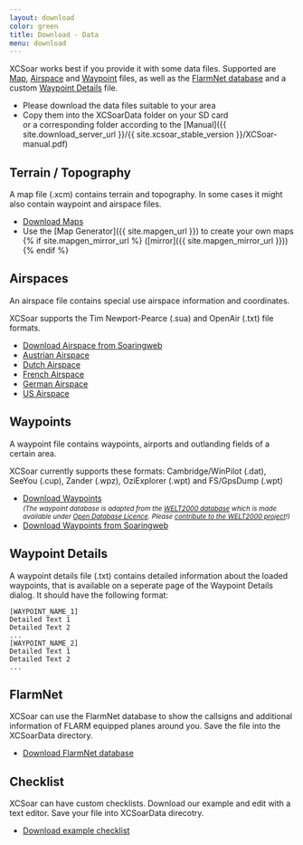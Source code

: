 ```yaml
---
layout: download
color: green
title: Download - Data
menu: download
---
```


XCSoar works best if you provide it with some data files.
Supported are [Map](#terrain__topography), [Airspace](#airspaces) and 
[Waypoint](#waypoints) files, as well as the [FlarmNet database](#flarmnet) 
and a custom [Waypoint Details](#waypoint_details)  file. 

- Please download the data files suitable to your area 
- Copy them into the XCSoarData folder on your SD card  
  or a corresponding folder according to the [Manual]({{ site.download_server_url }}/{{ site.xcsoar_stable_version }}/XCSoar-manual.pdf)

## Terrain / Topography 

A map file (.xcm) contains terrain and topography. In some cases it might also contain waypoint and airspace files. 

- [Download Maps](/download/maps/)
- Use the [Map Generator]({{ site.mapgen_url }}) to create your own maps
{% if site.mapgen_mirror_url %}
  ([mirror]({{ site.mapgen_mirror_url }}))
{% endif %}

## Airspaces

An airspace file contains special use airspace information and coordinates. 

XCSoar supports the Tim Newport-Pearce (.sua) and OpenAir (.txt) file formats.

- [Download Airspace from Soaringweb](http://soaringweb.org/Airspace/)
- [Austrian Airspace](https://www.austrocontrol.at/en/atm/aim_services/aim_products/airspace_structure)
- [Dutch Airspace](http://www.gliderpilotshop.nl/winkel/product_info.php?cPath=110_96&products_id=428)
- [French Airspace](http://www.ffvvespaceaerien.org/?page_id=412)
- [German Airspace](http://www.daec.de/fachbereiche/luftraum-flugbetrieb/luftraumdaten/)
- [US Airspace](http://www.soaringdata.info/)

## Waypoints

A waypoint file contains waypoints, airports and outlanding fields of a certain area. 

XCSoar currently supports these formats: 
Cambridge/WinPilot (.dat), SeeYou (.cup), Zander (.wpz), OziExplorer (.wpt) and FS/GpsDump (.wpt)

- [Download Waypoints](/download/waypoints/)  
  *<small>(The waypoint database is adapted from the
  <a target="_blank" href="http://www.segelflug.de/vereine/welt2000/">WELT2000 
  database</a> which is made available under
  <a target="_blank" href="http://opendatacommons.org/licenses/odbl/1.0/">Open
  Database Licence</a>. Please
  <a target="_blank" href="http://www.segelflug.de/vereine/welt2000/">contribute
  to the WELT2000 project</a>!)</small>*
- [Download Waypoints from Soaringweb](http://soaringweb.org/TP/)

## Waypoint Details

A waypoint details file (.txt) contains detailed information about the loaded waypoints, that is available on a seperate page of the Waypoint Details dialog. It should have the following format:

	[WAYPOINT_NAME_1]
	Detailed Text 1
	Detailed Text 2
	...
	[WAYPOINT_NAME_2]
	Detailed Text 1
	Detailed Text 2
	...

## FlarmNet

XCSoar can use the FlarmNet database to show the callsigns and additional information of FLARM equipped planes around you. Save the file into the XCSoarData directory.

- [Download FlarmNet database](https://www.flarmnet.org/static/files/wfn/data.fln) 

## Checklist

XCSoar can have custom checklists. Download our example and edit with a text editor. Save your file into XCSoarData direcotry.

- [Download example checklist](/download/data/xcsoar-checklist.txt)
